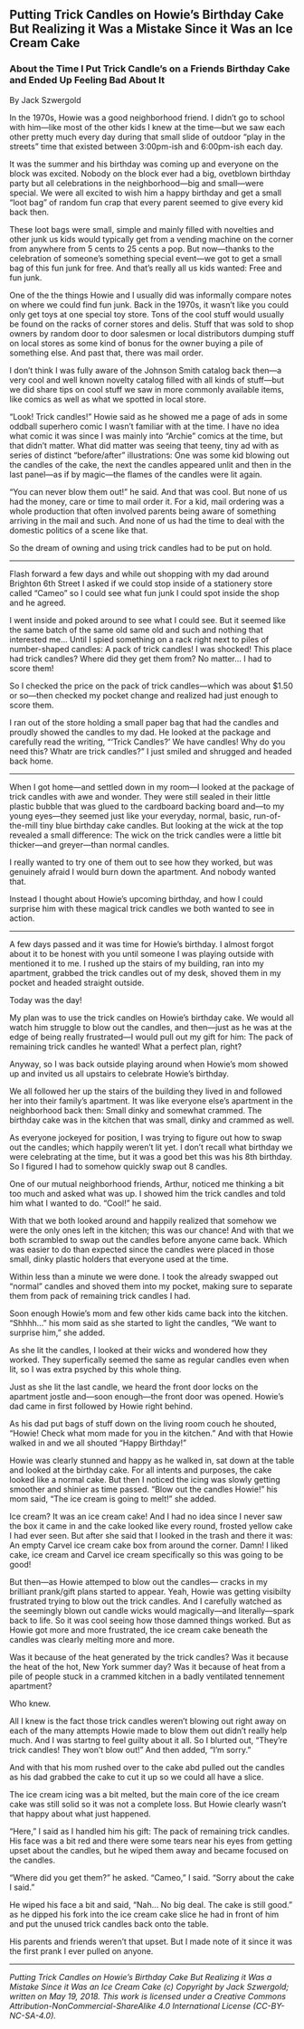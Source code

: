 ## Putting Trick Candles on Howie’s Birthday Cake But Realizing it Was a Mistake Since it Was an Ice Cream Cake
### About the Time I Put Trick Candle’s on a Friends Birthday Cake and Ended Up Feeling Bad About It

By Jack Szwergold

In the 1970s, Howie was a good neighborhood friend. I didn’t go to school with him—like most of the other kids I knew at the time—but we saw each other pretty much every day during that small slide of outdoor “play in the streets” time that existed between 3:00pm-ish and 6:00pm-ish each day.

It was the summer and his birthday was coming up and everyone on the block was excited. Nobody on the block ever had a big, ovetblown birthday party but all celebrations in the neighborhood—big and small—were special. We were all excited to wish him a happy birthday and get a small “loot bag” of random fun crap that every parent seemed to give every kid back then.

These loot bags were small, simple and mainly filled with novelties and other junk us kids would typically get from a vending machine on the corner from anywhere from 5 cents to 25 cents a pop. But now—thanks to the celebration of someone’s something special event—we got to get a small bag of this fun junk for free. And that’s really all us kids wanted: Free and fun junk.

One of the the things Howie and I usually did was informally compare notes on where we could find fun junk. Back in the 1970s, it wasn’t like you could only get toys at one special toy store. Tons of the cool stuff would usually be found on the racks of corner stores and delis. Stuff that was sold to shop owners by random door to door salesmen or local distributors dumping stuff on local stores as some kind of bonus for the owner buying a pile of something else. And past that, there was mail order.

I don’t think I was fully aware of the Johnson Smith catalog back then—a very cool and well known novelty catalog filled with all kinds of stuff—but we did share tips on cool stuff we saw in more commonly available items, like comics as well as what we spotted in local store.

“Look! Trick candles!” Howie said as he showed me a page of ads in some oddball superhero comic I wasn’t familiar with at the time. I have no idea what comic it was since I was mainly into “Archie” comics at the time, but that didn’t matter. What did matter was seeing that teeny, tiny ad with as series of distinct “before/after” illustrations: One was some kid blowing out the candles of the cake, the next the candles appeared unlit and then in the last panel—as if by magic—the flames of the candles were lit again.

“You can never blow them out!” he said. And that was cool. But none of us had the money, care or time to mail order it. For a kid, mail ordering was a whole production that often involved parents being aware of something arriving in the mail and such. And none of us had the time to deal with the domestic politics of a scene like that.

So the dream of owning and using trick candles had to be put on hold.

***

Flash forward a few days and while out shopping with my dad around Brighton 6th Street I asked if we could stop inside of a stationery store called “Cameo” so I could see what fun junk I could spot inside the shop and he agreed.

I went inside and poked around to see what I could see. But it seemed like the same batch of the same old same old and such and nothing that interested me… Until I spied something on a rack right next to piles of number-shaped candles: A pack of trick candles! I was shocked! This place had trick candles? Where did they get them from? No matter… I had to score them!

So I checked the price on the pack of trick candles—which was about $1.50 or so—then checked my pocket change and realized had just enough to score them.

I ran out of the store holding a small paper bag that had the candles and proudly showed the candles to my dad. He looked at the package and carefully read the writing, “‘Trick Candles?’ We have candles! Why do you need this? Whatr are trick candles?” I just smiled and shrugged and headed back home.

***

When I got home—and settled down in my room—I looked at the package of trick candles with awe and wonder. They were still sealed in their little plastic bubble that was glued to the cardboard backing board and—to my young eyes—they seemed just like your everyday, normal, basic, run-of-the-mill tiny blue birthday cake candles. But looking at the wick at the top revealed a small difference: The wick on the trick candles were a little bit thicker—and greyer—than normal candles.

I really wanted to try one of them out to see how they worked, but was genuinely afraid I would burn down the apartment. And nobody wanted that.

Instead I thought about Howie’s upcoming birthday, and how I could surprise him with these magical trick candles we both wanted to see in action.

***

A few days passed and it was time for Howie’s birthday. I almost forgot about it to be honest with you until someone I was playing outside with mentioned it to me. I rushed up the stairs of my building, ran into my apartment, grabbed the trick candles out of my desk, shoved them in my pocket and headed straight outside.

Today was the day!

My plan was to use the trick candles on Howie’s birthday cake. We would all watch him struggle to blow out the candles, and then—just as he was at the edge of being really frustrated—I would pull out my gift for him: The pack of remaining trick candles he wanted! What a perfect plan, right?

Anyway, so I was back outside playing around when Howie’s mom showed up and invited us all upstairs to celebrate Howie’s birthday.

We all followed her up the stairs of the building they lived in and followed her into their family’s apartment. It was like everyone else’s apartment in the neighborhood back then: Small dinky and somewhat crammed. The birthday cake was in the kitchen that was small, dinky and crammed as well.

As everyone jockeyed for position, I was trying to figure out how to swap out the candles; which happily weren’t lit yet. I don’t recall what birthday we were celebrating at the time, but it was a good bet this was his 8th birthday. So I figured I had to somehow quickly swap out 8 candles.

One of our mutual neighborhood friends, Arthur, noticed me thinking a bit too much and asked what was up. I showed him the trick candles and told him what I wanted to do. “Cool!” he said.

With that we both looked around and happily realized that somehow we were the only ones left in the kitchen; this was our chance! And with that we both scrambled to swap out the candles before anyone came back. Which was easier to do than expected since the candles were placed in those small, dinky plastic holders that everyone used at the time.

Within less than a minute we were done. I took the already swapped out “normal” candles and shoved them into my pocket, making sure to separate them from pack of remaining trick candles I had.

Soon enough Howie’s mom and few other kids came back into the kitchen. “Shhhh…” his mom said as she started to light the candles, “We want to surprise him,” she added.

As she lit the candles, I looked at their wicks and wondered how they worked. They superfically seemed the same as regular candles even when lit, so I was extra psyched by this whole thing.

Just as she lit the last candle, we heard the front door locks on the apartment jostle and—soon enough—the front door was opened. Howie’s dad came in first followed by Howie right behind.

As his dad put bags of stuff down on the living room couch he shouted, “Howie! Check what mom made for you in the kitchen.” And with that Howie walked in and we all shouted “Happy Birthday!”

Howie was clearly stunned and happy as he walked in, sat down at the table and looked at the birthday cake. For all intents and purposes, the cake looked like a normal cake. But then I noticed the icing was slowly getting smoother and shinier as time passed. “Blow out the candles Howie!” his mom said, “The ice cream is going to melt!” she added.

Ice cream? It was an ice cream cake! And I had no idea since I never saw the box it came in and the cake looked like every round, frosted yellow cake I had ever seen. But after she said that I looked in the trash and there it was: An empty Carvel ice cream cake box from around the corner. Damn! I liked cake, ice cream and Carvel ice cream specifically so this was going to be good!

But then—as Howie attemped to blow out the candles— cracks in my brilliant prank/gift plans started to appear. Yeah, Howie was getting visibilty frustrated trying to blow out the trick candles. And I carefully watched as the seemingly blown out candle wicks would magically—and literally—spark back to life. So it was cool seeing how those damned things worked. But as Howie got more and more frustrated, the ice cream cake beneath the candles was clearly melting more and more.

Was it because of the heat generated by the trick candles? Was it because the heat of the hot, New York summer day? Was it because of heat from a pile of people stuck in a crammed kitchen in a badly ventilated tennement apartment?

Who knew.

All I knew is the fact those trick candles weren’t blowing out right away on each of the many attempts Howie made to blow them out didn’t really help much. And I was startng to feel guilty about it all. So I blurted out, “They’re trick candles! They won’t blow out!” And then added, “I’m sorry.”

And with that his mom rushed over to the cake abd pulled out the candles as his dad grabbed the cake to cut it up so we could all have a slice.

The ice cream icing was a bit melted, but the main core of the ice cream cake was still solid so it was not a complete loss. But Howie clearly wasn’t that happy about what just happened.

“Here,” I said as I handled him his gift: The pack of remaining trick candles. His face was a bit red and there were some tears near his eyes from getting upset about the candles, but he wiped them away and became focused on the candles.

“Where did you get them?” he asked. “Cameo,” I said. “Sorry about the cake I said.”

He wiped his face a bit and said, “Nah… No big deal. The cake is still good.” as he dipped his fork into the ice cream cake slice he had in front of him and put the unused trick candles back onto the table.

His parents and friends weren’t that upset. But I made note of it since it was the first prank I ever pulled on anyone.

***

*Putting Trick Candles on Howie’s Birthday Cake But Realizing it Was a Mistake Since it Was an Ice Cream Cake (c) Copyright by Jack Szwergold; written on May 19, 2018. This work is licensed under a Creative Commons Attribution-NonCommercial-ShareAlike 4.0 International License (CC-BY-NC-SA-4.0).*